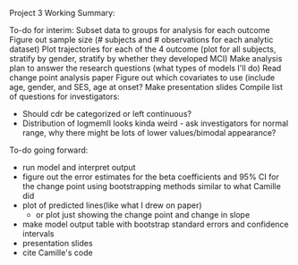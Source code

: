 Project 3 Working Summary:

To-do for interim:
Subset data to groups for analysis for each outcome
Figure out sample size (# subjects and # observations for each analytic dataset)
Plot trajectories for each of the 4 outcome (plot for all subjects, stratify by gender, stratify by whether they developed MCI)
Make analysis plan to answer the research questions (what types of models I'll do)
Read change point analysis paper
Figure out which covariates to use (include age, gender, and SES, age at onset?
Make presentation slides
Compile list of questions for investigators:
  - Should cdr be categorized or left continuous?
  - Distribution of logmemII looks kinda weird - ask investigators for normal range, why there might      be lots of lower values/bimodal appearance?
  
To-do going forward:
- run model and interpret output
- figure out the error estimates for the beta coefficients and 95% CI for the change point using bootstrapping methods similar to what Camille did
- plot of predicted lines(like what I drew on paper)
  - or plot just showing the change point and change in slope
- make model output table with bootstrap standard errors and confidence intervals
- presentation slides
- cite Camille's code
  
  
